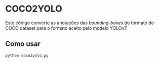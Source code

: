 # COCO2YOLO

Este código converte as anotações das *bounding-boxes* do formato do COCO dataset para o formato aceito pelo modelo YOLOv7.

## Como usar

```bash
python coco2yolo.py
```